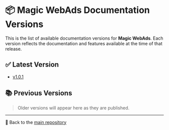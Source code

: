 # 📦 Magic WebAds Documentation Versions

This is the list of available documentation versions for **Magic WebAds**. Each version reflects the documentation and features available at the time of that release.

## ✅ Latest Version

- [v1.0.1](https://github.com/Woldsdm/wold.magic.webads.docs/tree/v1.0.1)

## 📚 Previous Versions

> Older versions will appear here as they are published.

---

🔗 Back to the [main repository](https://github.com/Woldsdm/wold.magic.webads)